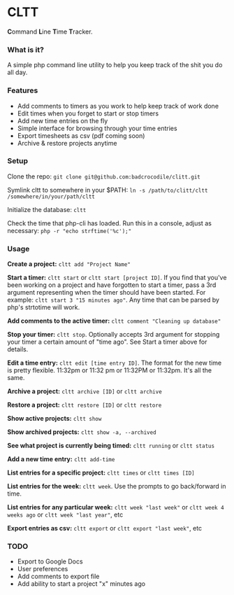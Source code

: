 # CLTT

**C**ommand **L**ine **T**ime **T**racker.

### What is it?
A simple php command line utility to help you keep track of the shit you do all day.

### Features
* Add comments to timers as you work to help keep track of work done
* Edit times when you forget to start or stop timers
* Add new time entries on the fly
* Simple interface for browsing through your time entries
* Export timesheets as csv (pdf coming soon)
* Archive & restore projects anytime

### Setup
Clone the repo: `git clone git@github.com:badcrocodile/clitt.git`

Symlink cltt to somewhere in your $PATH: `ln -s /path/to/clitt/cltt /somewhere/in/your/path/cltt`

Initialize the database: `cltt`

Check the time that php-cli has loaded. Run this in a console, adjust as necessary: `php -r "echo strftime('%c');"`

### Usage
**Create a project:** `cltt add "Project Name"`

**Start a timer:** `cltt start` or `cltt start [project ID]`. If you find that you've been working on a project and have forgotten
to start a timer, pass a 3rd argument representing when the timer should have been started. For example: `cltt start 3 "15 minutes ago"`. 
Any time that can be parsed by php's strtotime will work.

**Add comments to the active timer:** `cltt comment "Cleaning up database"`

**Stop your timer:** `cltt stop`. Optionally accepts 3rd argument for stopping your timer a certain amount of "time ago". See Start a timer above for details.

**Edit a time entry:** `cltt edit [time entry ID]`. The format for the new time is pretty flexible. 11:32pm or 11:32 pm or 11:32PM or 11:32pm. It's all the same.

**Archive a project:** `cltt archive [ID]` or `cltt archive`

**Restore a project:** `cltt restore [ID]` or `cltt restore`

**Show active projects:** `cltt show`

**Show archived projects:** `cltt show -a, --archived`

**See what project is currently being timed:** `cltt running` or `cltt status`

**Add a new time entry:** `cltt add-time`


**List entries for a specific project:** `cltt times` or `cltt times [ID]`

**List entries for the week:** `cltt week`. Use the prompts to go back/forward in time.

**List entries for any particular week:** `cltt week "last week"` or `cltt week 4 weeks ago` or `cltt week "last year"`, etc

**Export entries as csv:** `cltt export` or `cltt export "last week"`, etc

### TODO

* Export to Google Docs
* User preferences
* Add comments to export file
* Add ability to start a project "x" minutes ago
